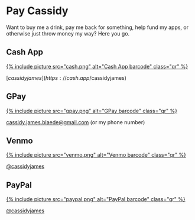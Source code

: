 # Pay Cassidy

Want to buy me a drink, pay me back for something, help fund my apps, or otherwise just throw money
my way? Here you go.

<h2>Cash App</h2>

<a href="https://cash.app/$cassidyjames">{% include picture src="cash.png" alt="Cash App barcode" class="qr" %}</a>

[$cassidyjames](https://cash.app/$cassidyjames)


<h2>GPay</h2>

<a href="https://gpay.app.goo.gl/pay-X0DNnUye74a">{% include picture src="gpay.png" alt="GPay barcode" class="qr" %}</a>

[cassidy.james.blaede@gmail.com](https://gpay.app.goo.gl/pay-X0DNnUye74a) (or my phone number)

<h2>Venmo</h2>

<a href="https://venmo.com/cassidyjames">{% include picture src="venmo.png" alt="Venmo barcode" class="qr" %}</a>

[@cassidyjames](https://venmo.com/cassidyjames)


<h2>PayPal</h2>

<a href="https://paypal.me/cassidyjames">{% include picture src="paypal.png" alt="PayPal barcode" class="qr" %}</a>

[@cassidyjames](https://paypal.me/cassidyjames)
